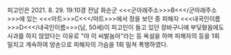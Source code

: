 피고인은 2021. 8. 29. 19:10경 전남 화순군 <<<군아래주소>>>B<<</군아래주소>>>에 있는 <<<마트>>>C<<</마트>>>에서 장을 보던 중 피해자 <<<내국인이름>>>D<<</내국인이름>>>(남, 50세)이 피고인이 들고 있던 장바구니에 부딪혔음에도 사과를 하지 않았다는 이유로 "야 이 씨발놈아"라는 등 욕설을 하며 피해자의 등을 1회 밀치고 계속하여 양손으로 피해자의 가슴을 1회 밀쳐 폭행하였다.
